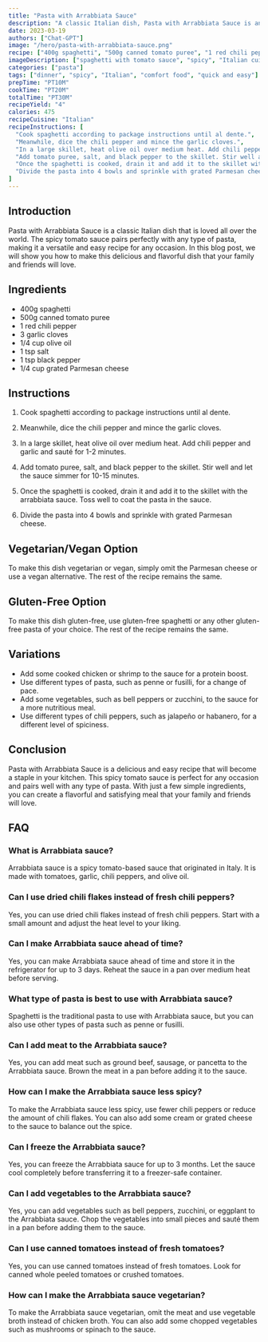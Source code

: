 ```yaml
---
title: "Pasta with Arrabbiata Sauce"
description: "A classic Italian dish, Pasta with Arrabbiata Sauce is an easy and flavorful recipe that will impress your family and friends. This spicy tomato sauce pairs perfectly with any type of pasta."
date: 2023-03-19
authors: ["Chat-GPT"]
image: "/hero/pasta-with-arrabbiata-sauce.png"
recipe: ["400g spaghetti", "500g canned tomato puree", "1 red chili pepper", "3 garlic cloves", "1/4 cup olive oil", "1 tsp salt", "1 tsp black pepper", "1/4 cup grated Parmesan cheese"]
imageDescription: ["spaghetti with tomato sauce", "spicy", "Italian cuisine", "comfort food"]
categories: ["pasta"]
tags: ["dinner", "spicy", "Italian", "comfort food", "quick and easy"]
prepTime: "PT10M"
cookTime: "PT20M"
totalTime: "PT30M"
recipeYield: "4"
calories: 475
recipeCuisine: "Italian"
recipeInstructions: [
  "Cook spaghetti according to package instructions until al dente.",
  "Meanwhile, dice the chili pepper and mince the garlic cloves.",
  "In a large skillet, heat olive oil over medium heat. Add chili pepper and garlic and sauté for 1-2 minutes.",
  "Add tomato puree, salt, and black pepper to the skillet. Stir well and let the sauce simmer for 10-15 minutes.",
  "Once the spaghetti is cooked, drain it and add it to the skillet with the arrabbiata sauce. Toss well to coat the pasta in the sauce.",
  "Divide the pasta into 4 bowls and sprinkle with grated Parmesan cheese."
]
---
```


## Introduction

Pasta with Arrabbiata Sauce is a classic Italian dish that is loved all over the world. The spicy tomato sauce pairs perfectly with any type of pasta, making it a versatile and easy recipe for any occasion. In this blog post, we will show you how to make this delicious and flavorful dish that your family and friends will love.

## Ingredients

- 400g spaghetti
- 500g canned tomato puree
- 1 red chili pepper
- 3 garlic cloves
- 1/4 cup olive oil
- 1 tsp salt
- 1 tsp black pepper
- 1/4 cup grated Parmesan cheese

## Instructions

1. Cook spaghetti according to package instructions until al dente.

2. Meanwhile, dice the chili pepper and mince the garlic cloves.

3. In a large skillet, heat olive oil over medium heat. Add chili pepper and garlic and sauté for 1-2 minutes.

4. Add tomato puree, salt, and black pepper to the skillet. Stir well and let the sauce simmer for 10-15 minutes.

5. Once the spaghetti is cooked, drain it and add it to the skillet with the arrabbiata sauce. Toss well to coat the pasta in the sauce.

6. Divide the pasta into 4 bowls and sprinkle with grated Parmesan cheese.

## Vegetarian/Vegan Option

To make this dish vegetarian or vegan, simply omit the Parmesan cheese or use a vegan alternative. The rest of the recipe remains the same.

## Gluten-Free Option

To make this dish gluten-free, use gluten-free spaghetti or any other gluten-free pasta of your choice. The rest of the recipe remains the same.

## Variations

- Add some cooked chicken or shrimp to the sauce for a protein boost.
- Use different types of pasta, such as penne or fusilli, for a change of pace.
- Add some vegetables, such as bell peppers or zucchini, to the sauce for a more nutritious meal.
- Use different types of chili peppers, such as jalapeño or habanero, for a different level of spiciness.

## Conclusion

Pasta with Arrabbiata Sauce is a delicious and easy recipe that will become a staple in your kitchen. This spicy tomato sauce is perfect for any occasion and pairs well with any type of pasta. With just a few simple ingredients, you can create a flavorful and satisfying meal that your family and friends will love.

## FAQ

### What is Arrabbiata sauce?

Arrabbiata sauce is a spicy tomato-based sauce that originated in Italy. It is made with tomatoes, garlic, chili peppers, and olive oil.

### Can I use dried chili flakes instead of fresh chili peppers?

Yes, you can use dried chili flakes instead of fresh chili peppers. Start with a small amount and adjust the heat level to your liking.

### Can I make Arrabbiata sauce ahead of time?

Yes, you can make Arrabbiata sauce ahead of time and store it in the refrigerator for up to 3 days. Reheat the sauce in a pan over medium heat before serving.

### What type of pasta is best to use with Arrabbiata sauce?

Spaghetti is the traditional pasta to use with Arrabbiata sauce, but you can also use other types of pasta such as penne or fusilli.

### Can I add meat to the Arrabbiata sauce?

Yes, you can add meat such as ground beef, sausage, or pancetta to the Arrabbiata sauce. Brown the meat in a pan before adding it to the sauce.

### How can I make the Arrabbiata sauce less spicy?

To make the Arrabbiata sauce less spicy, use fewer chili peppers or reduce the amount of chili flakes. You can also add some cream or grated cheese to the sauce to balance out the spice.

### Can I freeze the Arrabbiata sauce?

Yes, you can freeze the Arrabbiata sauce for up to 3 months. Let the sauce cool completely before transferring it to a freezer-safe container.

### Can I add vegetables to the Arrabbiata sauce?

Yes, you can add vegetables such as bell peppers, zucchini, or eggplant to the Arrabbiata sauce. Chop the vegetables into small pieces and sauté them in a pan before adding them to the sauce.

### Can I use canned tomatoes instead of fresh tomatoes?

Yes, you can use canned tomatoes instead of fresh tomatoes. Look for canned whole peeled tomatoes or crushed tomatoes.

### How can I make the Arrabbiata sauce vegetarian?

To make the Arrabbiata sauce vegetarian, omit the meat and use vegetable broth instead of chicken broth. You can also add some chopped vegetables such as mushrooms or spinach to the sauce.
